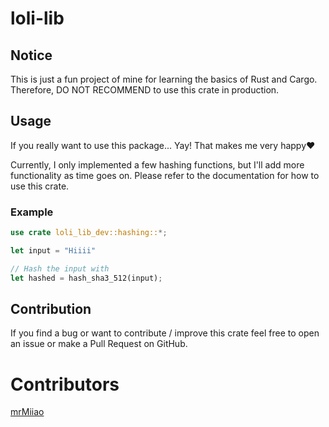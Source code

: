 # loli-lib

## Notice
This is just a fun project of mine for learning the basics of Rust and Cargo. Therefore, DO NOT RECOMMEND to use this crate in production.

## Usage
If you really want to use this package... Yay! That makes me very happy❤️

Currently, I only implemented a few hashing functions, but I'll add more functionality as time goes on. Please refer to the documentation for how to use this crate.

### Example
```Rust
use crate loli_lib_dev::hashing::*;

let input = "Hiiii"

// Hash the input with
let hashed = hash_sha3_512(input);
```

## Contribution
If you find a bug or want to contribute / improve this crate feel free to open an issue or make a Pull Request on GitHub.

# Contributors
[mrMiiao](https://github.com/mrMiiao)
